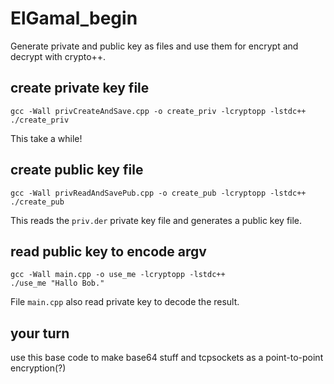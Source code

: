 # ElGamal_begin

Generate private and public key as files and use them for encrypt and decrypt with crypto++.

## create private key file

    gcc -Wall privCreateAndSave.cpp -o create_priv -lcryptopp -lstdc++
    ./create_priv
    
This take a while!

## create public key file

    gcc -Wall privReadAndSavePub.cpp -o create_pub -lcryptopp -lstdc++
    ./create_pub
    
This reads the `priv.der` private key file and generates a public key file.


## read public key to encode argv

    gcc -Wall main.cpp -o use_me -lcryptopp -lstdc++
    ./use_me "Hallo Bob."

File `main.cpp` also read private key to decode the result.

## your turn

use this base code to make base64 stuff and tcpsockets as a point-to-point encryption(?)